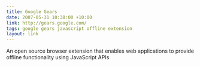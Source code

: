 ```yaml
---
title: Google Gears
date: 2007-05-31 10:38:00 +10:00
link: http://gears.google.com/
tags: google gears javascript offline extension
layout: link
---
```

An open source browser extension that enables web applications to provide offline functionality using JavaScript APIs

